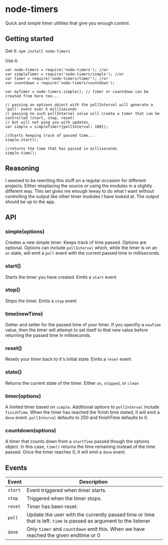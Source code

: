 node-timers
=====

Quick and simple timer utilities that give you enough control.

## Getting started

Get it:
`npm install node-timers`

Use it:
```
var node-timers = require('node-timers'); //or
var simpleTimer = require('node-timers/simple'); //or
var timer = require('node-timers/timer'); //or
var countdown = require('node-timers/countdown');

var myTimer = node-timers.simple(); // timer or countdown can be created from here too...

// passing an options object with the pollInterval will generate a 'poll' event ever X milliseconds
// passing no such pollInterval value will create a timer that can be controlled (start, stop, reset)
// but will not ping you with updates.
var simple = simpleTimer({pollInterval: 100});

//Starts keeping track of passed time...
simple.start();

//returns the time that has passed in milliseconds
simple.time();
```

## Reasoning

I seemed to be rewriting this stuff on a regular occasion for different projects. Either misplacing the source or
using the modules in a slightly different way. This set gives me enough leway to do what I want without controlling the output
like other timer modules I have looked at. The output should be up to the app.

## API

### simple(options)

Creates a new simple timer. Keeps track of time passed. Options are optional. 
Options can include `pollInterval` which, while the timer is on an `on` state, 
will emit a `poll` event with the current passed time in milliseconds.

### start()

Starts the timer you have created. Emits a `start` event

### stop()

Stops the timer. Emits a `stop` event

### time(newTime)

Getter and setter for the passed time of your timer. If you specifiy a `newTime` value, 
then the timer will attempt to set itself to that new value before returning the passed time in milliseconds.

### reset()

Resets your timer back to it's initial state. Emits a `reset` event

### state()

Returns the current state of the timer. Either `on`, `stopped`, or `clean`

### timer(options)

A limited timer based on `simple`. Additional options to `pollInterval` include `finishTime`. 
When the timer has reached the finish time stated, it will emit a `done` event. 
`pollInterval` defaults to 250 and finishTime defaults to 0.

### countdown(options)

A timer that counts down from a `startTime` passed though the options object. In this case, `time()` returns
the time remaining instead of the time passed. Once the timer reaches 0, it will emit a `done` event.

## Events

| Event | Description |
| ------ | ------ |
| `start` | Event triggered when timer starts. |
| `stop` | Triggered when the timer stops. |
| `reset` | Timer has been reset. |
| `poll` | Update the user with the currently passed time or time that is left. `time` is passed as argument to the listener |
| `done` | Only `timer` and `countdown` emit this. When we have reached the given endtime or 0 |
